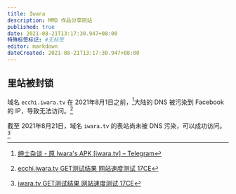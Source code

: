```yaml
---
title: Iwara
description: MMD 作品分享网站
published: true
date: 2021-08-21T13:17:30.947+08:00
特殊标签标记: #无标签
editor: markdown
dateCreated: 2021-08-21T13:17:30.947+08:00
---
```


## 里站被封锁

域名 `ecchi.iwara.tv` 在 2021年8月1日之前，[^iapp215]大陆的 DNS 被污染到 Facebook 的 IP，导致无法访问。[^ecchi_i]

[^iapp215]: [绅士杂谈 - 原 Iwara's APK [iwara.tv] – Telegram](https://web.archive.org/web/20210821052332/https://t.me/s/iwara_app/215)

[^ecchi_i]: [ecchi.iwara.tv GET测试结果 网站速度测试 17CE](https://web.archive.org/web/20210821051834/https://www.17ce.com/site/http/20210821_141f17e0023f11ec8657639c33c1aab4:1.html)

截至 2021年8月21日，域名 `iwara.tv` 的表站尚未被 DNS 污染，可以成功访问。[^iwara_17ce]

[^iwara_17ce]: [iwara.tv GET测试结果 网站速度测试 17CE](https://web.archive.org/web/20210821054824/https://www.17ce.com/site/http/20210821_8f648770024211ec8657639c33c1aab4:1.html)
